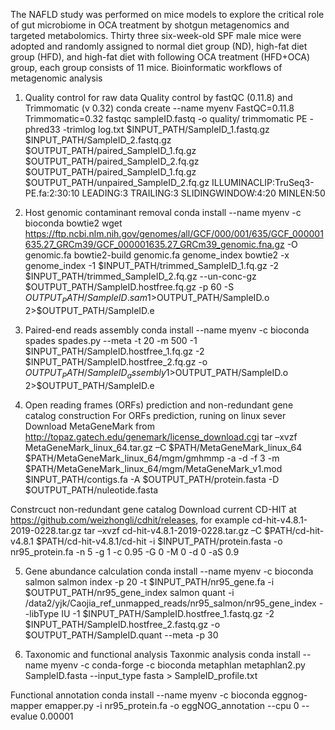 The NAFLD study was performed on mice models to explore the critical role of gut microbiome in OCA treatment by shotgun metagenomics and targeted metabolomics. Thirty three six-week-old SPF male mice were adopted and randomly assigned to normal diet group (ND), high-fat diet group (HFD), and high-fat diet with following OCA treatment (HFD+OCA) group, each group consists of 11 mice.
Bioinformatic workflows of metagenomic analysis
1. Quality control for raw data
Quality control by fastQC (0.11.8) and Trimmomatic (v 0.32)
conda create --name myenv FastQC=0.11.8 Trimmomatic=0.32
fastqc sampleID.fastq -o quality/
trimmomatic PE -phred33 -trimlog log.txt $INPUT_PATH/SampleID_1.fastq.gz $INPUT_PATH/SampleID_2.fastq.gz $OUTPUT_PATH/paired_SampleID_1.fq.gz $OUTPUT_PATH/paired_SampleID_2.fq.gz $OUTPUT_PATH/paired_SampleID_1.fq.gz $OUTPUT_PATH/unpaired_SampleID_2.fq.gz ILLUMINACLIP:TruSeq3-PE.fa:2:30:10 LEADING:3 TRAILING:3 SLIDINGWINDOW:4:20 MINLEN:50

2. Host genomic contaminant removal
conda install --name myenv -c bioconda bowtie2
wget https://ftp.ncbi.nlm.nih.gov/genomes/all/GCF/000/001/635/GCF_000001635.27_GRCm39/GCF_000001635.27_GRCm39_genomic.fna.gz -O genomic.fa
bowtie2-build genomic.fa genome_index
bowtie2 -x genome_index -1 $INPUT_PATH/trimmed_SampleID_1.fq.gz -2 $INPUT_PATH/trimmed_SampleID_2.fq.gz --un-conc-gz $OUTPUT_PATH/SampleID.hostfree.fq.gz -p 60 -S $OUTPUT_PATH/SampleID.sam 1>$OUTPUT_PATH/SampleID.o 2>$OUTPUT_PATH/SampleID.e

3. Paired-end reads assembly
conda install --name myenv -c bioconda spades
spades.py --meta -t 20 -m 500 -1 $INPUT_PATH/SampleID.hostfree_1.fq.gz -2 $INPUT_PATH/SampleID.hostfree_2.fq.gz -o $OUTPUT_PATH/SampleID_assembly 1>$OUTPUT_PATH/SampleID.o 2>$OUTPUT_PATH/SampleID.e

4. Open reading frames (ORFs) prediction and non-redundant gene catalog construction
For ORFs prediction, runing on linux sever 
Download MetaGeneMark from http://topaz.gatech.edu/genemark/license_download.cgi 
tar –xvzf MetaGeneMark_linux_64.tar.gz –C $PATH/MetaGeneMark_linux_64   
$PATH/MetaGeneMark_linux_64/mgm/gmhmmp -a -d -f 3 -m $PATH/MetaGeneMark_linux_64/mgm/MetaGeneMark_v1.mod $INPUT_PATH/contigs.fa -A $OUTPUT_PATH/protein.fasta -D $OUTPUT_PATH/nuleotide.fasta

Constrcuct non-redundant gene catalog
Download current CD-HIT at https://github.com/weizhongli/cdhit/releases, for example cd-hit-v4.8.1-2019-0228.tar.gz
tar –xvzf cd-hit-v4.8.1-2019-0228.tar.gz –C $PATH/cd-hit-v4.8.1
$PATH/cd-hit-v4.8.1/cd-hit -i $INPUT_PATH/protein.fasta -o nr95_protein.fa -n 5 -g 1 -c 0.95 -G 0 -M 0 -d 0 -aS 0.9

5. Gene abundance calculation
conda install --name myenv -c bioconda salmon
salmon index -p 20 -t $INPUT_PATH/nr95_gene.fa -i $OUTPUT_PATH/nr95_gene_index
salmon quant -i /data2/yjk/Caojia_ref_unmapped_reads/nr95_salmon/nr95_gene_index --libType IU -1 $INPUT_PATH/SampleID.hostfree_1.fastq.gz -2 $INPUT_PATH/SampleID.hostfree_2.fastq.gz -o $OUTPUT_PATH/SampleID.quant --meta -p 30

6. Taxonomic and functional analysis
Taxonmic analysis
conda install --name myenv -c conda-forge -c bioconda metaphlan
metaphlan2.py SampleID.fasta  --input_type fasta > SampleID_profile.txt

Functional annotation
conda install --name myenv -c bioconda eggnog-mapper
emapper.py -i nr95_protein.fa -o eggNOG_annotation --cpu 0 --evalue 0.00001
